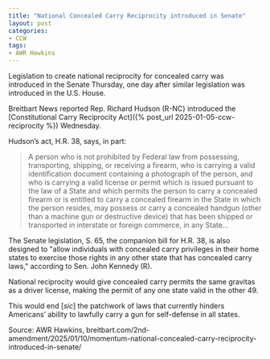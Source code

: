 ```yaml
---
title: "National Concealed Carry Reciprocity introduced in Senate"
layout: post
categories:
- CCW
tags:
- AWR Hawkins
---
```


Legislation to create national reciprocity for concealed carry was introduced in the Senate Thursday, one day after similar legislation was introduced in the U.S. House.

Breitbart News reported Rep. Richard Hudson (R-NC) introduced the [Constitutional Carry Reciprocity Act]({% post_url 2025-01-05-ccw-reciprocity %}) Wednesday.

Hudson’s act, H.R. 38, says, in part:

> A person who is not prohibited by Federal law from possessing, transporting, shipping, or receiving a firearm, who is carrying a valid identification document containing a photograph of the person, and who is carrying a valid license or permit which is issued pursuant to the law of a State and which permits the person to carry a concealed firearm or is entitled to carry a concealed firearm in the State in which the person resides, may possess or carry a concealed handgun (other than a machine gun or destructive device) that has been shipped or transported in interstate or foreign commerce, in any State…

The Senate legislation, S. 65, the companion bill for H.R. 38, is also designed to "allow individuals with concealed carry privileges in their home states to exercise those rights in any other state that has concealed carry laws," according to Sen. John Kennedy (R).

National reciprocity would give concealed carry permits the same gravitas as a driver license, making the permit of any one state valid in the other 49.

This would end [*sic*] the patchwork of laws that currently hinders Americans’ ability to lawfully carry a gun for self-defense in all states.

Source: AWR Hawkins, breitbart.com/2nd-amendment/2025/01/10/momentum-national-concealed-carry-reciprocity-introduced-in-senate/
